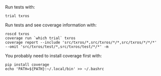 Run tests with:

    trial txros

Run tests and see coverage information with:

    roscd txros
    coverage run `which trial` txros
    coverage report --include 'src/txros/*,src/txros/*/*,src/txros/*/*/*' --omit 'src/txros/test/*,src/txros/test/*/*' -m

You probably need to install coverage first with:

    pip install coverage
    echo 'PATH=${PATH}:~/.local/bin' >> ~/.bashrc
